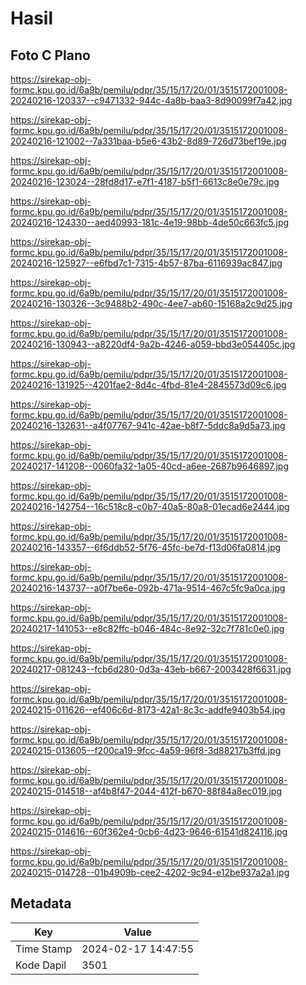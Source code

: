 # Hasil

## Foto C Plano

https://sirekap-obj-formc.kpu.go.id/6a9b/pemilu/pdpr/35/15/17/20/01/3515172001008-20240216-120337--c9471332-944c-4a8b-baa3-8d90099f7a42.jpg

https://sirekap-obj-formc.kpu.go.id/6a9b/pemilu/pdpr/35/15/17/20/01/3515172001008-20240216-121002--7a331baa-b5e6-43b2-8d89-726d73bef19e.jpg

https://sirekap-obj-formc.kpu.go.id/6a9b/pemilu/pdpr/35/15/17/20/01/3515172001008-20240216-123024--28fd8d17-e7f1-4187-b5f1-6613c8e0e79c.jpg

https://sirekap-obj-formc.kpu.go.id/6a9b/pemilu/pdpr/35/15/17/20/01/3515172001008-20240216-124330--aed40993-181c-4e19-98bb-4de50c663fc5.jpg

https://sirekap-obj-formc.kpu.go.id/6a9b/pemilu/pdpr/35/15/17/20/01/3515172001008-20240216-125927--e6fbd7c1-7315-4b57-87ba-6116939ac847.jpg

https://sirekap-obj-formc.kpu.go.id/6a9b/pemilu/pdpr/35/15/17/20/01/3515172001008-20240216-130326--3c9488b2-490c-4ee7-ab60-15168a2c9d25.jpg

https://sirekap-obj-formc.kpu.go.id/6a9b/pemilu/pdpr/35/15/17/20/01/3515172001008-20240216-130943--a8220df4-9a2b-4246-a059-bbd3e054405c.jpg

https://sirekap-obj-formc.kpu.go.id/6a9b/pemilu/pdpr/35/15/17/20/01/3515172001008-20240216-131925--4201fae2-8d4c-4fbd-81e4-2845573d09c6.jpg

https://sirekap-obj-formc.kpu.go.id/6a9b/pemilu/pdpr/35/15/17/20/01/3515172001008-20240216-132631--a4f07767-941c-42ae-b8f7-5ddc8a9d5a73.jpg

https://sirekap-obj-formc.kpu.go.id/6a9b/pemilu/pdpr/35/15/17/20/01/3515172001008-20240217-141208--0060fa32-1a05-40cd-a6ee-2687b9646897.jpg

https://sirekap-obj-formc.kpu.go.id/6a9b/pemilu/pdpr/35/15/17/20/01/3515172001008-20240216-142754--16c518c8-c0b7-40a5-80a8-01ecad6e2444.jpg

https://sirekap-obj-formc.kpu.go.id/6a9b/pemilu/pdpr/35/15/17/20/01/3515172001008-20240216-143357--6f6ddb52-5f76-45fc-be7d-f13d06fa0814.jpg

https://sirekap-obj-formc.kpu.go.id/6a9b/pemilu/pdpr/35/15/17/20/01/3515172001008-20240216-143737--a0f7be6e-092b-471a-9514-467c5fc9a0ca.jpg

https://sirekap-obj-formc.kpu.go.id/6a9b/pemilu/pdpr/35/15/17/20/01/3515172001008-20240217-141053--e8c82ffc-b046-484c-8e92-32c7f781c0e0.jpg

https://sirekap-obj-formc.kpu.go.id/6a9b/pemilu/pdpr/35/15/17/20/01/3515172001008-20240217-081243--fcb6d280-0d3a-43eb-b667-2003428f6631.jpg

https://sirekap-obj-formc.kpu.go.id/6a9b/pemilu/pdpr/35/15/17/20/01/3515172001008-20240215-011626--ef406c6d-8173-42a1-8c3c-addfe9403b54.jpg

https://sirekap-obj-formc.kpu.go.id/6a9b/pemilu/pdpr/35/15/17/20/01/3515172001008-20240215-013605--f200ca19-9fcc-4a59-96f8-3d88217b3ffd.jpg

https://sirekap-obj-formc.kpu.go.id/6a9b/pemilu/pdpr/35/15/17/20/01/3515172001008-20240215-014518--af4b8f47-2044-412f-b670-88f84a8ec019.jpg

https://sirekap-obj-formc.kpu.go.id/6a9b/pemilu/pdpr/35/15/17/20/01/3515172001008-20240215-014616--60f362e4-0cb6-4d23-9646-61541d824116.jpg

https://sirekap-obj-formc.kpu.go.id/6a9b/pemilu/pdpr/35/15/17/20/01/3515172001008-20240215-014728--01b4909b-cee2-4202-9c94-e12be937a2a1.jpg


## Metadata

| Key        | Value               |
| ---------- | ------------------- |
| Time Stamp | 2024-02-17 14:47:55 |
| Kode Dapil | 3501                |



